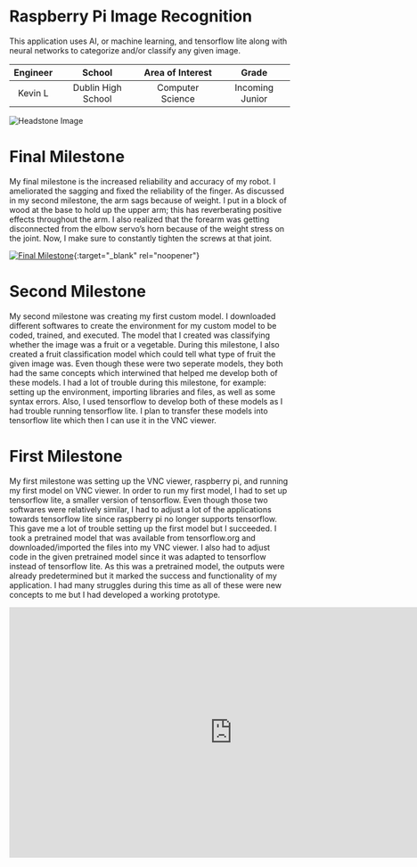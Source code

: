 ﻿# Raspberry Pi Image Recognition
This application uses AI, or machine learning, and tensorflow lite along with neural networks to categorize and/or classify any given image. 

| **Engineer** | **School** | **Area of Interest** | **Grade** |
|:--:|:--:|:--:|:--:|
| Kevin L | Dublin High School | Computer Science | Incoming Junior

![Headstone Image](https://bluestampengineering.com/wp-content/uploads/2016/05/improve.jpg)
  
# Final Milestone
My final milestone is the increased reliability and accuracy of my robot. I ameliorated the sagging and fixed the reliability of the finger. As discussed in my second milestone, the arm sags because of weight. I put in a block of wood at the base to hold up the upper arm; this has reverberating positive effects throughout the arm. I also realized that the forearm was getting disconnected from the elbow servo’s horn because of the weight stress on the joint. Now, I make sure to constantly tighten the screws at that joint. 

[![Final Milestone](https://res.cloudinary.com/marcomontalbano/image/upload/v1612573869/video_to_markdown/images/youtube--F7M7imOVGug-c05b58ac6eb4c4700831b2b3070cd403.jpg )](https://www.youtube.com/watch?v=F7M7imOVGug&feature=emb_logo "Final Milestone"){:target="_blank" rel="noopener"}

# Second Milestone

My second milestone was creating my first custom model. I downloaded different softwares to create the environment for my custom model to be coded, trained, and executed. The model that I created was classifying whether the image was a fruit or a vegetable. During this milestone, I also created a fruit classification model which could tell what type of fruit the given image was. Even though these were two seperate models, they both had the same concepts which interwined that helped me develop both of these models. I had a lot of trouble during this milestone, for example: setting up the environment, importing libraries and files, as well as some syntax errors. Also, I used tensorflow to develop both of these models as I had trouble running tensorflow lite. I plan to transfer these models into tensorflow lite which then I can use it in the VNC viewer.  


# First Milestone
  

My first milestone was setting up the VNC viewer, raspberry pi, and running my first model on VNC viewer. In order to run my first model, I had to set up tensorflow lite, a smaller version of tensorflow. Even though those two softwares were relatively similar, I had to adjust a lot of the applications towards tensorflow lite since raspberry pi no longer supports tensorflow. This gave me a lot of trouble setting up the first model but I succeeded. I took a pretrained model that was available from tensorflow.org and downloaded/imported the files into my VNC viewer. I also had to adjust code in the given pretrained model since it was adapted to tensorflow instead of tensorflow lite. As this was a pretrained model, the outputs were already predetermined but it marked the success and functionality of my application. I had many struggles during this time as all of these were new concepts to me but I had developed a working prototype. 

<iframe width="800" height="450" src="https://www.youtube.com/embed/xq-7jg8sWTU" title="YouTube video player" frameborder="0" allow="accelerometer; autoplay; clipboard-write; encrypted-media; gyroscope; picture-in-picture" allowfullscreen></iframe>


